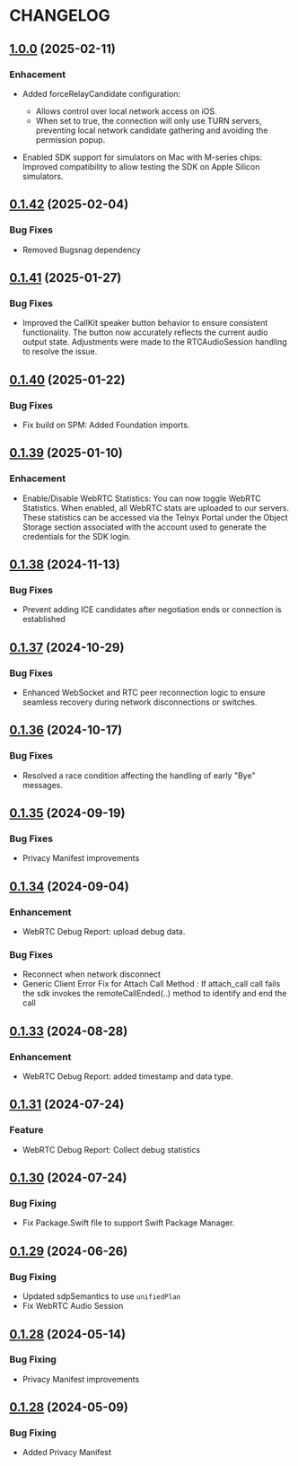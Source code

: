 # CHANGELOG

## [1.0.0](https://github.com/team-telnyx/telnyx-webrtc-ios/releases/tag/1.0.0) (2025-02-11)

### Enhacement
- Added forceRelayCandidate configuration:
    - Allows control over local network access on iOS.
    - When set to true, the connection will only use TURN servers, preventing local network candidate gathering and avoiding the permission popup.

- Enabled SDK support for simulators on Mac with M-series chips: Improved compatibility to allow testing the SDK on Apple Silicon simulators.

## [0.1.42](https://github.com/team-telnyx/telnyx-webrtc-ios/releases/tag/0.1.42) (2025-02-04)

### Bug Fixes
- Removed Bugsnag dependency

## [0.1.41](https://github.com/team-telnyx/telnyx-webrtc-ios/releases/tag/0.1.41) (2025-01-27)

### Bug Fixes
- Improved the CallKit speaker button behavior to ensure consistent functionality. The button now accurately reflects the current audio output state. Adjustments were made to the RTCAudioSession handling to resolve the issue.

## [0.1.40](https://github.com/team-telnyx/telnyx-webrtc-ios/releases/tag/0.1.40) (2025-01-22)

### Bug Fixes
- Fix build on SPM: Added Foundation imports.

## [0.1.39](https://github.com/team-telnyx/telnyx-webrtc-ios/releases/tag/0.1.39) (2025-01-10)

### Enhacement
- Enable/Disable WebRTC Statistics: You can now toggle WebRTC Statistics. When enabled, all WebRTC stats are uploaded to our servers. These statistics can be accessed via the Telnyx Portal under the Object Storage section associated with the account used to generate the credentials for the SDK login.


## [0.1.38](https://github.com/team-telnyx/telnyx-webrtc-ios/releases/tag/0.1.38) (2024-11-13)

### Bug Fixes
- Prevent adding ICE candidates after negotiation ends or connection is established


## [0.1.37](https://github.com/team-telnyx/telnyx-webrtc-ios/releases/tag/0.1.37) (2024-10-29)

### Bug Fixes

- Enhanced WebSocket and RTC peer reconnection logic to ensure seamless recovery during network disconnections or switches.


## [0.1.36](https://github.com/team-telnyx/telnyx-webrtc-ios/releases/tag/0.1.36) (2024-10-17)

### Bug Fixes

- Resolved a race condition affecting the handling of early "Bye" messages.


## [0.1.35](https://github.com/team-telnyx/telnyx-webrtc-ios/releases/tag/0.1.35) (2024-09-19)

### Bug Fixes

- Privacy Manifest improvements


## [0.1.34](https://github.com/team-telnyx/telnyx-webrtc-ios/releases/tag/0.1.34) (2024-09-04)

### Enhancement

- WebRTC Debug Report: upload debug data.

### Bug Fixes

- Reconnect when network disconnect
- Generic Client Error Fix for Attach Call Method : If attach_call call fails the sdk invokes the remoteCallEnded(..) method to identify and end the call



## [0.1.33](https://github.com/team-telnyx/telnyx-webrtc-ios/releases/tag/0.1.33) (2024-08-28)

### Enhancement

- WebRTC Debug Report: added timestamp and data type.


## [0.1.31](https://github.com/team-telnyx/telnyx-webrtc-ios/releases/tag/0.1.31) (2024-07-24)

### Feature

- WebRTC Debug Report: Collect debug statistics


## [0.1.30](https://github.com/team-telnyx/telnyx-webrtc-ios/releases/tag/0.1.30) (2024-07-24)

### Bug Fixing

- Fix Package.Swift file to support Swift Package Manager.


## [0.1.29](https://github.com/team-telnyx/telnyx-webrtc-ios/releases/tag/0.1.29) (2024-06-26)

### Bug Fixing

- Updated sdpSemantics to use `unifiedPlan`
- Fix WebRTC Audio Session


## [0.1.28](https://github.com/team-telnyx/telnyx-webrtc-ios/releases/tag/0.1.28) (2024-05-14)

### Bug Fixing

- Privacy Manifest improvements


## [0.1.28](https://github.com/team-telnyx/telnyx-webrtc-ios/releases/tag/0.1.27) (2024-05-09)

### Bug Fixing

- Added Privacy Manifest

